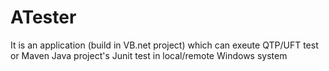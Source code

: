 # ATester
It is an application (build in VB.net project) which can exeute QTP/UFT test or Maven Java project's Junit test in local/remote Windows system
